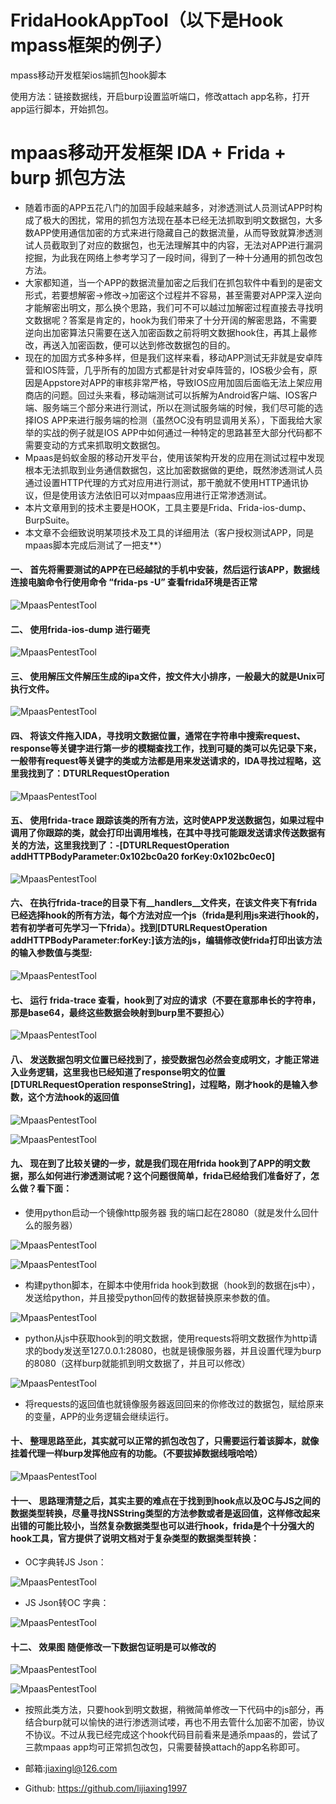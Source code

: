 # FridaHookAppTool（以下是Hook mpass框架的例子）
mpass移动开发框架ios端抓包hook脚本



使用方法：链接数据线，开启burp设置监听端口，修改attach app名称，打开app运行脚本，开始抓包。

# mpaas移动开发框架 IDA + Frida + burp 抓包方法

- 随着市面的APP五花八门的加固手段越来越多，对渗透测试人员测试APP时构成了极大的困扰，常用的抓包方法现在基本已经无法抓取到明文数据包，大多数APP使用通信加密的方式来进行隐藏自己的数据流量，从而导致就算渗透测试人员截取到了对应的数据包，也无法理解其中的内容，无法对APP进行漏洞挖掘，为此我在网络上参考学习了一段时间，得到了一种十分通用的抓包改包方法。
-  大家都知道，当一个APP的数据流量加密之后我们在抓包软件中看到的是密文形式，若要想解密->修改->加密这个过程并不容易，甚至需要对APP深入逆向才能解密出明文，那么换个思路，我们可不可以越过加解密过程直接去寻找明文数据呢？答案是肯定的，hook为我们带来了十分开阔的解密思路，不需要逆向出加密算法只需要在送入加密函数之前将明文数据hook住，再其上最修改，再送入加密函数，便可以达到修改数据包的目的。
-  现在的加固方式多种多样，但是我们这样来看，移动APP测试无非就是安卓阵营和IOS阵营，几乎所有的加固方式都是针对安卓阵营的，IOS极少会有，原因是Appstore对APP的审核非常严格，导致IOS应用加固后面临无法上架应用商店的问题。回过头来看，移动端测试可以拆解为Android客户端、IOS客户端、服务端三个部分来进行测试，所以在测试服务端的时候，我们尽可能的选择IOS APP来进行服务端的检测（虽然OC没有明显调用关系），下面我给大家举的实战的例子就是IOS APP中如何通过一种特定的思路甚至大部分代码都不需要变动的方式来抓取明文数据包。
-  Mpaas是蚂蚁金服的移动开发平台，使用该架构开发的应用在测试过程中发现根本无法抓取到业务通信数据包，这比加密数据做的更绝，既然渗透测试人员通过设置HTTP代理的方式对应用进行测试，那干脆就不使用HTTP通讯协议，但是使用该方法依旧可以对mpaas应用进行正常渗透测试。
-  本片文章用到的技术主要是HOOK，工具主要是Frida、Frida-ios-dump、BurpSuite。
-  本文章不会细致说明某项技术及工具的详细用法（客户授权测试APP，同是mpaas脚本完成后测试了一把支**）

#### 一、	首先将需要测试的APP在已经越狱的手机中安装，然后运行该APP，数据线连接电脑命令行使用命令 “frida-ps -U” 查看frida环境是否正常
  
![MpaasPentestTool](1.png)
#### 二、	使用frida-ios-dump 进行砸壳
  
![MpaasPentestTool](2.png)
#### 三、	使用解压文件解压生成的ipa文件，按文件大小排序，一般最大的就是Unix可执行文件。
  
![MpaasPentestTool](3.png)
#### 四、	将该文件拖入IDA，寻找明文数据位置，通常在字符串中搜索request、response等关键字进行第一步的模糊查找工作，找到可疑的类可以先记录下来，一般带有request等关键字的类或方法都是用来发送请求的，IDA寻找过程略，这里我找到了：DTURLRequestOperation
  
![MpaasPentestTool](4.png)
#### 五、	使用frida-trace 跟踪该类的所有方法，这时使APP发送数据包，如果过程中调用了你跟踪的类，就会打印出调用堆栈，在其中寻找可能跟发送请求传送数据有关的方法，这里我找到了：-[DTURLRequestOperation addHTTPBodyParameter:0x102bc0a20 forKey:0x102bc0ec0]
  
![MpaasPentestTool](5.png)
#### 六、	在执行frida-trace的目录下有__handlers__文件夹，在该文件夹下有frida已经选择hook的所有方法，每个方法对应一个js（frida是利用js来进行hook的，若有初学者可先学习一下frida）。找到[DTURLRequestOperation addHTTPBodyParameter:forKey:]该方法的js，编辑修改使frida打印出该方法的输入参数值与类型:
  
![MpaasPentestTool](6.png)
#### 七、	运行 frida-trace 查看，hook到了对应的请求（不要在意那串长的字符串，那是base64，最终这些数据会映射到burp里不要担心）
  
![MpaasPentestTool](7.png)
#### 八、	发送数据包明文位置已经找到了，接受数据包必然会变成明文，才能正常进入业务逻辑，这里我也已经知道了response明文的位置 [DTURLRequestOperation responseString]，过程略，刚才hook的是输入参数，这个方法hook的返回值
  
![MpaasPentestTool](8.png)
  
![MpaasPentestTool](8(1).png)
#### 九、	现在到了比较关键的一步，就是我们现在用frida hook到了APP的明文数据，那么如何进行渗透测试呢？这个问题很简单，frida已经给我们准备好了，怎么做？看下面：
- 使用python启动一个镜像http服务器 我的端口起在28080（就是发什么回什么的服务器）
  
![MpaasPentestTool](9.png)
  
![MpaasPentestTool](9(1).png)
- 构建python脚本，在脚本中使用frida hook到数据（hook到的数据在js中），发送给python，并且接受python回传的数据替换原来参数的值。
  
![MpaasPentestTool](9(2).png)
- python从js中获取hook到的明文数据，使用requests将明文数据作为http请求的body发送至127.0.0.1:28080，也就是镜像服务器，并且设置代理为burp的8080（这样burp就能抓到明文数据了，并且可以修改）
  
![MpaasPentestTool](9(3).png)
- 将requests的返回值也就镜像服务器返回回来的你修改过的数据包，赋给原来的变量，APP的业务逻辑会继续运行。
#### 十、	整理思路至此，其实就可以正常的抓包改包了，只需要运行着该脚本，就像挂着代理一样burp发挥他应有的功能。（不要拔掉数据线哦哈哈）
  
![MpaasPentestTool](10.png)
#### 十一、	思路理清楚之后，其实主要的难点在于找到到hook点以及OC与JS之间的数据类型转换，尽量寻找NSString类型的方法参数或者是返回值，这样修改起来出错的可能比较小，当然复杂数据类型也可以进行hook，frida是个十分强大的hook工具，官方提供了说明文档对于复杂类型的数据类型转换：
- OC字典转JS Json：
  
![MpaasPentestTool](11.png)
- JS Json转OC 字典：
  
![MpaasPentestTool](11(1).png)
#### 十二、	效果图 随便修改一下数据包证明是可以修改的
  
![MpaasPentestTool](12.png)
  
![MpaasPentestTool](12(1).png)
- 按照此类方法，只要hook到明文数据，稍微简单修改一下代码中的js部分，再结合burp就可以愉快的进行渗透测试喽，再也不用去管什么加密不加密，协议不协议。不过从我已经完成这个hook代码目前看来是通杀mpaas的，尝试了三款mpaas app均可正常抓包改包，只需要替换attach的app名称即可。


- 邮箱:jiaxingl@126.com
- Github: https://github.com/lijiaxing1997
